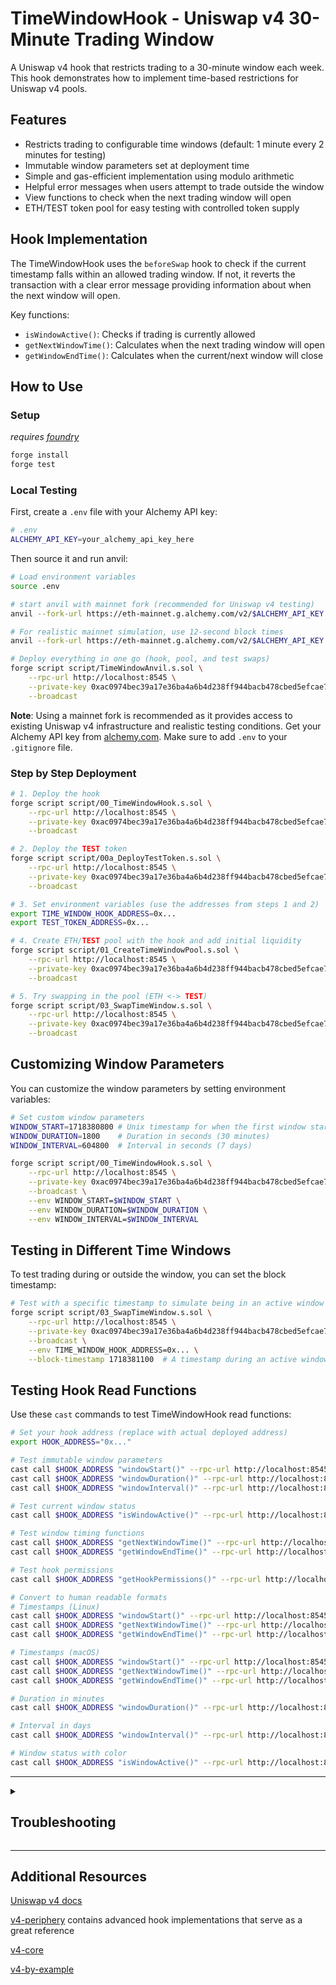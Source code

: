 # TimeWindowHook - Uniswap v4 30-Minute Trading Window

A Uniswap v4 hook that restricts trading to a 30-minute window each week. This hook demonstrates how to implement time-based restrictions for Uniswap v4 pools.

## Features

- Restricts trading to configurable time windows (default: 1 minute every 2 minutes for testing)
- Immutable window parameters set at deployment time
- Simple and gas-efficient implementation using modulo arithmetic
- Helpful error messages when users attempt to trade outside the window
- View functions to check when the next trading window will open
- ETH/TEST token pool for easy testing with controlled token supply

## Hook Implementation

The TimeWindowHook uses the `beforeSwap` hook to check if the current timestamp falls within an allowed trading window. If not, it reverts the transaction with a clear error message providing information about when the next window will open.

Key functions:
- `isWindowActive()`: Checks if trading is currently allowed
- `getNextWindowTime()`: Calculates when the next trading window will open
- `getWindowEndTime()`: Calculates when the current/next window will close

## How to Use

### Setup

*requires [foundry](https://book.getfoundry.sh)*

```bash
forge install
forge test
```

### Local Testing

First, create a `.env` file with your Alchemy API key:

```bash
# .env
ALCHEMY_API_KEY=your_alchemy_api_key_here
```

Then source it and run anvil:

```bash
# Load environment variables
source .env

# start anvil with mainnet fork (recommended for Uniswap v4 testing)
anvil --fork-url https://eth-mainnet.g.alchemy.com/v2/$ALCHEMY_API_KEY

# For realistic mainnet simulation, use 12-second block times
anvil --fork-url https://eth-mainnet.g.alchemy.com/v2/$ALCHEMY_API_KEY --block-time 12

# Deploy everything in one go (hook, pool, and test swaps)
forge script script/TimeWindowAnvil.s.sol \
    --rpc-url http://localhost:8545 \
    --private-key 0xac0974bec39a17e36ba4a6b4d238ff944bacb478cbed5efcae784d7bf4f2ff80 \
    --broadcast
```

**Note**: Using a mainnet fork is recommended as it provides access to existing Uniswap v4 infrastructure and realistic testing conditions. Get your Alchemy API key from [alchemy.com](https://www.alchemy.com/). Make sure to add `.env` to your `.gitignore` file.

### Step by Step Deployment

```bash
# 1. Deploy the hook
forge script script/00_TimeWindowHook.s.sol \
    --rpc-url http://localhost:8545 \
    --private-key 0xac0974bec39a17e36ba4a6b4d238ff944bacb478cbed5efcae784d7bf4f2ff80 \
    --broadcast

# 2. Deploy the TEST token
forge script script/00a_DeployTestToken.s.sol \
    --rpc-url http://localhost:8545 \
    --private-key 0xac0974bec39a17e36ba4a6b4d238ff944bacb478cbed5efcae784d7bf4f2ff80 \
    --broadcast

# 3. Set environment variables (use the addresses from steps 1 and 2)
export TIME_WINDOW_HOOK_ADDRESS=0x...
export TEST_TOKEN_ADDRESS=0x...

# 4. Create ETH/TEST pool with the hook and add initial liquidity
forge script script/01_CreateTimeWindowPool.s.sol \
    --rpc-url http://localhost:8545 \
    --private-key 0xac0974bec39a17e36ba4a6b4d238ff944bacb478cbed5efcae784d7bf4f2ff80 \
    --broadcast

# 5. Try swapping in the pool (ETH <-> TEST)
forge script script/03_SwapTimeWindow.s.sol \
    --rpc-url http://localhost:8545 \
    --private-key 0xac0974bec39a17e36ba4a6b4d238ff944bacb478cbed5efcae784d7bf4f2ff80 \
    --broadcast
```

## Customizing Window Parameters

You can customize the window parameters by setting environment variables:

```bash
# Set custom window parameters
WINDOW_START=1718380800 # Unix timestamp for when the first window starts
WINDOW_DURATION=1800    # Duration in seconds (30 minutes)
WINDOW_INTERVAL=604800  # Interval in seconds (7 days)

forge script script/00_TimeWindowHook.s.sol \
    --rpc-url http://localhost:8545 \
    --private-key 0xac0974bec39a17e36ba4a6b4d238ff944bacb478cbed5efcae784d7bf4f2ff80 \
    --broadcast \
    --env WINDOW_START=$WINDOW_START \
    --env WINDOW_DURATION=$WINDOW_DURATION \
    --env WINDOW_INTERVAL=$WINDOW_INTERVAL
```

## Testing in Different Time Windows

To test trading during or outside the window, you can set the block timestamp:

```bash
# Test with a specific timestamp to simulate being in an active window
forge script script/03_SwapTimeWindow.s.sol \
    --rpc-url http://localhost:8545 \
    --private-key 0xac0974bec39a17e36ba4a6b4d238ff944bacb478cbed5efcae784d7bf4f2ff80 \
    --broadcast \
    --env TIME_WINDOW_HOOK_ADDRESS=0x... \
    --block-timestamp 1718381100  # A timestamp during an active window
```

## Testing Hook Read Functions

Use these `cast` commands to test TimeWindowHook read functions:

```bash
# Set your hook address (replace with actual deployed address)
export HOOK_ADDRESS="0x..."

# Test immutable window parameters
cast call $HOOK_ADDRESS "windowStart()" --rpc-url http://localhost:8545
cast call $HOOK_ADDRESS "windowDuration()" --rpc-url http://localhost:8545  
cast call $HOOK_ADDRESS "windowInterval()" --rpc-url http://localhost:8545

# Test current window status
cast call $HOOK_ADDRESS "isWindowActive()" --rpc-url http://localhost:8545

# Test window timing functions
cast call $HOOK_ADDRESS "getNextWindowTime()" --rpc-url http://localhost:8545
cast call $HOOK_ADDRESS "getWindowEndTime()" --rpc-url http://localhost:8545

# Test hook permissions
cast call $HOOK_ADDRESS "getHookPermissions()" --rpc-url http://localhost:8545

# Convert to human readable formats
# Timestamps (Linux)
cast call $HOOK_ADDRESS "windowStart()" --rpc-url http://localhost:8545 | xargs printf "%d\n" | xargs -I {} date -d @{}
cast call $HOOK_ADDRESS "getNextWindowTime()" --rpc-url http://localhost:8545 | xargs printf "%d\n" | xargs -I {} date -d @{}
cast call $HOOK_ADDRESS "getWindowEndTime()" --rpc-url http://localhost:8545 | xargs printf "%d\n" | xargs -I {} date -d @{}

# Timestamps (macOS)
cast call $HOOK_ADDRESS "windowStart()" --rpc-url http://localhost:8545 | xargs printf "%d\n" | xargs -I {} date -r {}
cast call $HOOK_ADDRESS "getNextWindowTime()" --rpc-url http://localhost:8545 | xargs printf "%d\n" | xargs -I {} date -r {}
cast call $HOOK_ADDRESS "getWindowEndTime()" --rpc-url http://localhost:8545 | xargs printf "%d\n" | xargs -I {} date -r {}

# Duration in minutes
cast call $HOOK_ADDRESS "windowDuration()" --rpc-url http://localhost:8545 | xargs printf "%d\n" | xargs -I {} echo "$(({} / 60)) minutes"

# Interval in days
cast call $HOOK_ADDRESS "windowInterval()" --rpc-url http://localhost:8545 | xargs printf "%d\n" | xargs -I {} echo "$(({} / 86400)) days"

# Window status with color
cast call $HOOK_ADDRESS "isWindowActive()" --rpc-url http://localhost:8545 | grep -q "0x0000000000000000000000000000000000000000000000000000000000000001" && echo "✅ Window ACTIVE" || echo "❌ Window INACTIVE"
```

---

<details>
<summary><h2>Troubleshooting</h2></summary>

### *Permission Denied*

When installing dependencies with `forge install`, Github may throw a `Permission Denied` error

Typically caused by missing Github SSH keys, and can be resolved by following the steps [here](https://docs.github.com/en/github/authenticating-to-github/connecting-to-github-with-ssh) 

Or [adding the keys to your ssh-agent](https://docs.github.com/en/authentication/connecting-to-github-with-ssh/generating-a-new-ssh-key-and-adding-it-to-the-ssh-agent#adding-your-ssh-key-to-the-ssh-agent), if you have already uploaded SSH keys

### Hook deployment failures

Hook deployment failures are caused by incorrect flags or incorrect salt mining

1. Verify the flags are in agreement:
    * `getHookCalls()` returns the correct flags
    * `flags` provided to `HookMiner.find(...)`
2. Verify salt mining is correct:
    * In **forge test**: the *deployer* for: `new Hook{salt: salt}(...)` and `HookMiner.find(deployer, ...)` are the same. This will be `address(this)`. If using `vm.prank`, the deployer will be the pranking address
    * In **forge script**: the deployer must be the CREATE2 Proxy: `0x4e59b44847b379578588920cA78FbF26c0B4956C`
        * If anvil does not have the CREATE2 deployer, your foundry may be out of date. You can update it with `foundryup`

</details>

---

## Additional Resources

[Uniswap v4 docs](https://docs.uniswap.org/contracts/v4/overview)

[v4-periphery](https://github.com/uniswap/v4-periphery) contains advanced hook implementations that serve as a great reference

[v4-core](https://github.com/uniswap/v4-core)

[v4-by-example](https://v4-by-example.org)
